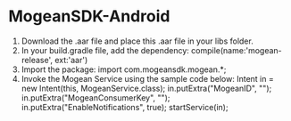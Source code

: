 # MogeanSDK-Android

1. Download the .aar file and place this .aar file in your libs folder. 
2. In your build.gradle file, add the dependency: 
    compile(name:'mogean-release', ext:'aar')
3. Import the package: import com.mogeansdk.mogean.*;
4. Invoke the Mogean Service using the sample code below: 
        Intent in = new Intent(this, MogeanService.class);
        in.putExtra("MogeanID", "<Your Mogean Provided MogeanID>");
        in.putExtra("MogeanConsumerKey", "<Your Mogean Provided Mogean Consumer Key>");
        in.putExtra("EnableNotifications", true);
        startService(in);
